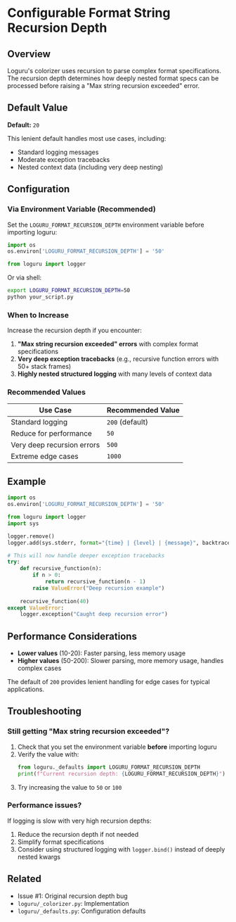 # Configurable Format String Recursion Depth

## Overview

Loguru's colorizer uses recursion to parse complex format specifications. The recursion depth determines how deeply nested format specs can be processed before raising a "Max string recursion exceeded" error.

## Default Value

**Default:** `20`

This lenient default handles most use cases, including:
- Standard logging messages
- Moderate exception tracebacks
- Nested context data (including very deep nesting)

## Configuration

### Via Environment Variable (Recommended)

Set the `LOGURU_FORMAT_RECURSION_DEPTH` environment variable before importing loguru:

```python
import os
os.environ['LOGURU_FORMAT_RECURSION_DEPTH'] = '50'

from loguru import logger
```

Or via shell:

```bash
export LOGURU_FORMAT_RECURSION_DEPTH=50
python your_script.py
```

### When to Increase

Increase the recursion depth if you encounter:

1. **"Max string recursion exceeded" errors** with complex format specifications
2. **Very deep exception tracebacks** (e.g., recursive function errors with 50+ stack frames)
3. **Highly nested structured logging** with many levels of context data

### Recommended Values

| Use Case | Recommended Value |
|----------|-------------------|
| Standard logging | `200` (default) |
| Reduce for performance | `50` |
| Very deep recursion errors | `500` |
| Extreme edge cases | `1000` |

## Example

```python
import os
os.environ['LOGURU_FORMAT_RECURSION_DEPTH'] = '50'

from loguru import logger
import sys

logger.remove()
logger.add(sys.stderr, format="{time} | {level} | {message}", backtrace=True, diagnose=True)

# This will now handle deeper exception tracebacks
try:
    def recursive_function(n):
        if n > 0:
            return recursive_function(n - 1)
        raise ValueError("Deep recursion example")
    
    recursive_function(40)
except ValueError:
    logger.exception("Caught deep recursion error")
```

## Performance Considerations

- **Lower values** (10-20): Faster parsing, less memory usage
- **Higher values** (50-200): Slower parsing, more memory usage, handles complex cases

The default of `200` provides lenient handling for edge cases for typical applications.

## Troubleshooting

### Still getting "Max string recursion exceeded"?

1. Check that you set the environment variable **before** importing loguru
2. Verify the value with:
   ```python
   from loguru._defaults import LOGURU_FORMAT_RECURSION_DEPTH
   print(f"Current recursion depth: {LOGURU_FORMAT_RECURSION_DEPTH}")
   ```
3. Try increasing the value to `50` or `100`

### Performance issues?

If logging is slow with very high recursion depths:

1. Reduce the recursion depth if not needed
2. Simplify format specifications
3. Consider using structured logging with `logger.bind()` instead of deeply nested kwargs

## Related

- Issue #1: Original recursion depth bug
- `loguru/_colorizer.py`: Implementation
- `loguru/_defaults.py`: Configuration defaults
